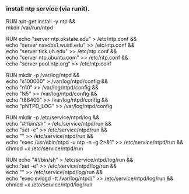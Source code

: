 

### install ntp service (via runit).
RUN apt-get install -y ntp && \
 mkdir /var/run/ntpd

RUN echo "server ntp.okstate.edu" > /etc/ntp.conf && \
    echo "server navobs1.wustl.edu" >> /etc/ntp.conf && \
    echo "server tick.uh.edu" >> /etc/ntp.conf && \
    echo "server ntp.ubuntu.com" >> /etc/ntp.conf && \
    echo "server pool.ntp.org" >> /etc/ntp.conf

RUN mkdir -p /var/log/ntpd && \
    echo "s100000" > /var/log/ntpd/config && \
    echo "n10" >> /var/log/ntpd/config && \
    echo "N5" >> /var/log/ntpd/config && \
    echo "t86400" >> /var/log/ntpd/config && \
    echo "pNTPD_LOG" >> /var/log/ntpd/config

RUN mkdir -p /etc/service/ntpd/log && \
    echo "#!/bin/sh" > /etc/service/ntpd/run && \
    echo "set -e" >> /etc/service/ntpd/run && \
    echo "" >> /etc/service/ntpd/run && \
    echo "exec /usr/sbin/ntpd -u ntp -n -g 2>&1" >> /etc/service/ntpd/run && \
    chmod +x /etc/service/ntpd/run

RUN echo "#!/bin/sh" > /etc/service/ntpd/log/run && \
    echo "set -e" >> /etc/service/ntpd/log/run && \
    echo "" >> /etc/service/ntpd/log/run && \
    echo "exec svlogd -tt /var/log/ntpd/" >> /etc/service/ntpd/log/run && \
    chmod +x /etc/service/ntpd/log/run